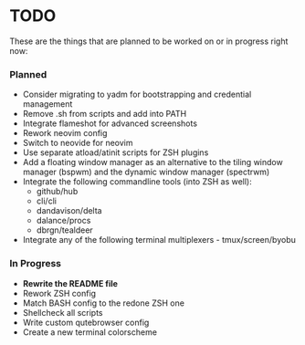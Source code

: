 # TODO

These are the things that are planned to be worked on or in progress right now:

### Planned

 * Consider migrating to yadm for bootstrapping and credential management
 * Remove .sh from scripts and add into PATH
 * Integrate flameshot for advanced screenshots
 * Rework neovim config
 * Switch to neovide for neovim
 * Use separate atload/atinit scripts for ZSH plugins
 * Add a floating window manager as an alternative to the tiling window manager (bspwm) and the dynamic window manager (spectrwm)
 * Integrate the following commandline tools (into ZSH as well):
    * github/hub
    * cli/cli
    * dandavison/delta
    * dalance/procs
    * dbrgn/tealdeer
 * Integrate any of the following terminal multiplexers - tmux/screen/byobu

### In Progress

 * **Rewrite the README file**
 * Rework ZSH config
 * Match BASH config to the redone ZSH one
 * Shellcheck all scripts
 * Write custom qutebrowser config
 * Create a new terminal colorscheme
